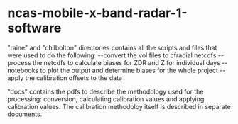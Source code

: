 # ncas-mobile-x-band-radar-1-software

"raine" and "chilbolton" directories contains all the scripts and files that were used to do the following:
--convert the vol files to cfradial netcdfs
--process the netcdfs to calculate biases for ZDR and Z for individual days
--notebooks to plot the output and determine biases for the whole project
--apply the calibration offsets to the data

"docs" contains the pdfs to describe the methodology used for the processing: conversion, calculating calibration values and applying calibration values. The calibration methodoloy itself is described in separate documents.
